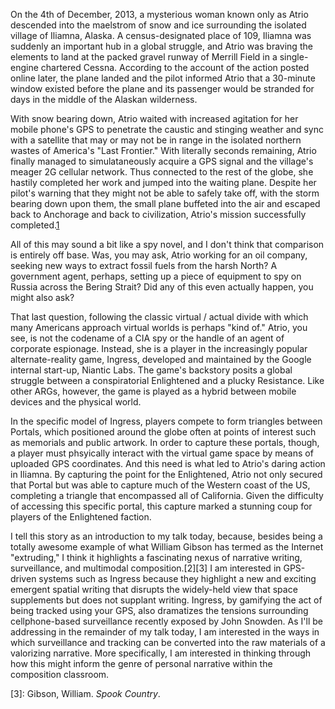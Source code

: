 On the 4th of December, 2013, a mysterious woman known only as Atrio descended into the maelstrom of snow and ice surrounding the isolated village of Iliamna, Alaska. A census-designated place of 109, Iliamna was suddenly an important hub in a global struggle, and Atrio was braving the elements to land at the packed gravel runway of Merrill Field in a single-engine chartered Cessna. According to the account of the action posted online later, the plane landed and the pilot informed Atrio that a 30-minute window existed before the plane and its passenger would be stranded for days in the middle of the Alaskan wilderness.

With snow bearing down, Atrio waited with increased agitation for her mobile phone's GPS to penetrate the caustic and stinging weather and sync with a satellite that may or may not be in range in the isolated northern wastes of America's "Last Frontier." With literally seconds remaining, Atrio finally managed to simulataneously acquire a GPS signal and the village's meager 2G cellular network. Thus connected to the rest of the globe, she hastily completed her work and jumped into the waiting plane. Despite her pilot's warning that they might not be able to safely take off, with the storm bearing down upon them, the small plane buffeted into the air and escaped back to Anchorage and back to civilization, Atrio's mission successfully completed.[1][2]

All of this may sound a bit like a spy novel, and I don't think that comparison is entirely off base. Was, you may ask, Atrio working for an oil company, seeking new ways to extract fossil fuels from the harsh North? A government agent, perhaps, setting up a piece of equipment to spy on Russia across the Bering Strait? Did any of this even actually happen, you might also ask?

That last question, following the classic virtual / actual divide with which many Americans approach virtual worlds is perhaps "kind of." Atrio, you see, is not the codename of a CIA spy or the handle of an agent of corporate espionage. Instead, she is a player in the increasingly popular alternate-reality game, Ingress, developed and maintained by the Google internal start-up, Niantic Labs. The game's backstory posits a global struggle between a conspiratorial Enlightened and a plucky Resistance. Like other ARGs, however, the game is played as a hybrid between mobile devices and the physical world.

In the specific model of Ingress, players compete to form triangles between Portals, which positioned around the globe often at points of interest such as memorials and public artwork. In order to capture these portals, though, a player must phsyically interact with the virtual game space by means of uploaded GPS coordinates. And this need is what led to Atrio's daring action in Iliamna. By capturing the point for the Enlightened, Atrio not only secured that Portal but was able to capture much of the Western coast of the US, completing a triangle that encompassed all of California. Given the difficulty of accessing this specific portal, this capture marked a stunning coup for players of the Enlightened faction.

I tell this story as an introduction to my talk today, because, besides being a totally awesome example of what William Gibson has termed as the Internet "extruding," I think it highlights a fascinating nexus of narrative writing, surveillance, and multimodal composition.[2][3] I am interested in GPS-driven systems such as Ingress because they highlight a new and exciting emergent spatial writing that disrupts the widely-held view that space supplements but does not supplant writing. Ingress, by gamifying the act of being tracked using your GPS, also dramatizes the tensions surrounding cellphone-based surveillance recently exposed by John Snowden. As I'll be addressing in the remainder of my talk today, I am interested in the ways in which surveillance and tracking can be converted into the raw materials of a valorizing narrative. More specifically, I am interested in thinking through how this might inform the genre of personal narrative within the composition classroom.



[1]: http://kotaku.com/a-game-youd-go-to-the-ends-of-the-earth-to-play-1477461390
[2]: https://plus.google.com/115004541265703011922/posts/SGVNx9TmhFc
[3]: Gibson, William. _Spook Country_.